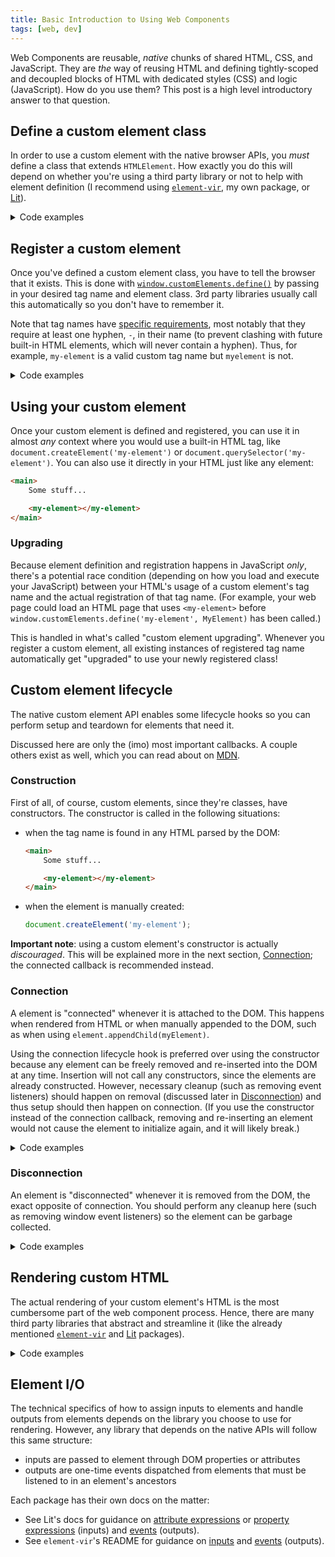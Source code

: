 ```yaml
---
title: Basic Introduction to Using Web Components
tags: [web, dev]
---
```


Web Components are reusable, _native_ chunks of shared HTML, CSS, and JavaScript. They are _the_ way of reusing HTML and defining tightly-scoped and decoupled blocks of HTML with dedicated styles (CSS) and logic (JavaScript). How do you use them? This post is a high level introductory answer to that question.

<!-- truncate -->

## Define a custom element class

In order to use a custom element with the native browser APIs, you _must_ define a class that extends `HTMLElement`. How exactly you do this will depend on whether you're using a third party library or not to help with element definition (I recommend using [`element-vir`](https://www.npmjs.com/package/element-vir), my own package, or [Lit](https://lit.dev)).

<details>
  <summary>Code examples</summary>

-   In plain native JavaScript, simply extend the built-in global class `HTMLElement`:

    ```typescript
    // using native APIs only
    class MyElement extends HTMLElement {}
    ```

-   In [Lit](https://lit.dev), extend `LitElement` instead of `HTMLElement` (though `LitElement` itself extends `HTMLElement`):

    ```typescript
    // using Lit
    import {LitElement} from 'lit';
    import {customElement} from 'lit/decorators';

    @customElement('my-element')
    class MyElement extends LitElement {}
    ```

-   In [`element-vir`](https://www.npmjs.com/package/element-vir), the most basic example is a bit more verbose to prevent you from leaving out the necessary parts:

    ```typescript
    // using element-vir
    import {defineElement} from 'element-vir';

    const MyElement = defineElement<{}>()({
        tagName: 'my-element',
        renderCallback() {
            return '';
        },
    });
    ```

</details>

## Register a custom element

Once you've defined a custom element class, you have to tell the browser that it exists. This is done with [`window.customElements.define()`](https://developer.mozilla.org/en-US/docs/Web/API/CustomElementRegistry/define) by passing in your desired tag name and element class. 3rd party libraries usually call this automatically so you don't have to remember it.

<!-- cspell:ignore myelement -->

Note that tag names have [specific requirements](https://developer.mozilla.org/en-US/docs/Web/API/CustomElementRegistry/define#valid_custom_element_names), most notably that they require at least one hyphen, `-`, in their name (to prevent clashing with future built-in HTML elements, which will never contain a hyphen). Thus, for example, `my-element` is a valid custom tag name but `myelement` is not.

<details>
<summary>Code examples</summary>

-   In plain native JavaScript, you simply call `customElements.define` with a tag name of your choice and your class definition:

    ```typescript
    // using native APIs only
    window.customElements.define('my-element', MyElement);
    ```

-   In [Lit](https://lit.dev), the tag name has already been defined and the element has already been registered with the `customElement` decorator! This decorator calls `window.customElements.define()` internally.

    ```typescript
    // using Lit
    import {LitElement} from 'lit';
    import {customElement} from 'lit/decorators';

    @customElement('my-element')
    class MyElement extends LitElement {}
    ```

-   In [`element-vir`](https://www.npmjs.com/package/element-vir), the tag name has already been defined and the element has already been registered through the `defineElement` function! This function calls `window.customElements.define()` internally.

    ```typescript
    // using element-vir
    import {defineElement} from 'element-vir';

    const MyElement = defineElement<{}>()({
        tagName: 'my-element',
        renderCallback() {
            return '';
        },
    });
    ```

</details>

## Using your custom element

Once your custom element is defined and registered, you can use it in almost _any_ context where you would use a built-in HTML tag, like `document.createElement('my-element')` or `document.querySelector('my-element')`. You can also use it directly in your HTML just like any element:

```html
<main>
    Some stuff...

    <my-element></my-element>
</main>
```

### Upgrading

Because element definition and registration happens in JavaScript _only_, there's a potential race condition (depending on how you load and execute your JavaScript) between your HTML's usage of a custom element's tag name and the actual registration of that tag name. (For example, your web page could load an HTML page that uses `<my-element>` before `window.customElements.define('my-element', MyElement)` has been called.)

This is handled in what's called "custom element upgrading". Whenever you register a custom element, all existing instances of registered tag name automatically get "upgraded" to use your newly registered class!

## Custom element lifecycle

The native custom element API enables some lifecycle hooks so you can perform setup and teardown for elements that need it.

Discussed here are only the (imo) most important callbacks. A couple others exist as well, which you can read about on [MDN](https://developer.mozilla.org/en-US/docs/Web/API/Web_components/Using_custom_elements#custom_element_lifecycle_callbacks).

### Construction

First of all, of course, custom elements, since they're classes, have constructors. The constructor is called in the following situations:

-   when the tag name is found in any HTML parsed by the DOM:

    ```html
    <main>
        Some stuff...

        <my-element></my-element>
    </main>
    ```

-   when the element is manually created:

    ```typescript
    document.createElement('my-element');
    ```

**Important note**: using a custom element's constructor is actually _discouraged_. This will be explained more in the next section, [Connection](#connection); the connected callback is recommended instead.

### Connection

A element is "connected" whenever it is attached to the DOM. This happens when rendered from HTML or when manually appended to the DOM, such as when using `element.appendChild(myElement)`.

Using the connection lifecycle hook is preferred over using the constructor because any element can be freely removed and re-inserted into the DOM at any time. Insertion will not call any constructors, since the elements are already constructed. However, necessary cleanup (such as removing event listeners) should happen on removal (discussed later in [Disconnection](#disconnection)) and thus setup should then happen on connection. (If you use the constructor instead of the connection callback, removing and re-inserting an element would not cause the element to initialize again, and it will likely break.)

<details>
 <summary>Code examples</summary>

-   In [Lit](https://lit.dev) and native JavaScript, you hook into this with the `connectedCallback()` method:
    ```typescript
    // using native APIs or Lit
    class MyElement extends HTMLElement {
        connectedCallback() {
            // do init stuff here
        }
    }
    ```
-   In [`element-vir`](https://www.npmjs.com/package/element-vir), you hook into this with the `initCallback()` method:

        ```typescript
        // using element-vir
        import {defineElement} from 'element-vir';

        const MyElement = defineElement<{}>()({
            tagName: 'my-element',
            initCallback() {
              // do init stuff here
            },
            renderCallback() {
                return '';
            },
        });
        ```

</details>

### Disconnection

An element is "disconnected" whenever it is removed from the DOM, the exact opposite of connection. You should perform any cleanup here (such as removing window event listeners) so the element can be garbage collected.

<details>
 <summary>Code examples</summary>

-   In [Lit](https://lit.dev) and native JavaScript, you hook into this with the `disconnectedCallback()` method:
    ```typescript
    // using native APIs or Lit
    class MyElement extends HTMLElement {
        disconnectedCallback() {
            // do cleanup stuff here
        }
    }
    ```
-   In [`element-vir`](https://www.npmjs.com/package/element-vir), you hook into this with the `cleanupCallback()` method:

        ```typescript
        // using element-vir
        import {defineElement} from 'element-vir';

        const MyElement = defineElement<{}>()({
            tagName: 'my-element',
            cleanupCallback() {
              // do cleanup stuff here
            },
            renderCallback() {
                return '';
            },
        });
        ```

</details>

## Rendering custom HTML

The actual rendering of your custom element's HTML is the most cumbersome part of the web component process. Hence, there are many third party libraries that abstract and streamline it (like the already mentioned [`element-vir`](https://www.npmjs.com/package/element-vir) and [Lit](https://lit.dev) packages).

<details>
 <summary>Code examples</summary>

-   In native JavaScript, you have to separately define [templates](https://developer.mozilla.org/en-US/docs/Web/API/Web_components/Using_templates_and_slots) in the DOM or manually create and attach all child elements with `document.createElement()` and [`element.appendChild()`](https://developer.mozilla.org/en-US/docs/Web/API/Node/appendChild). You can read about that on MDN with their [Using shadow DOM guide](https://developer.mozilla.org/en-US/docs/Web/API/Web_components/Using_shadow_DOM) and their [Using templates and slots guide](https://developer.mozilla.org/en-US/docs/Web/API/Web_components/Using_templates_and_slots).

    I _do not recommend_ using this method. It will be very cumbersome and error prone.

-   In [Lit](https://lit.dev) you render an element with the `render` method which can return a declarative HTML template string. This is _way_ more friendly than the native approach. This `render` method is called by Lit whenever an element updates.

    ```typescript
    // using Lit
    import {LitElement, html} from 'lit';
    import {customElement} from 'lit/decorators';

    @customElement('my-element')
    class MyElement extends LitElement {
        render() {
            return html`
                <p>Hello there</p>
            `;
        }
    }
    ```

-   In [`element-vir`](https://www.npmjs.com/package/element-vir), you render an element with the `renderCallback` method. Just like in Lit, this method returns an HTML template string and is called whenever an element updates.

    ```typescript
    // using element-vir
    import {defineElement, html} from 'element-vir';

    const MyElement = defineElement<{}>()({
        tagName: 'my-element',
        renderCallback() {
            return html`
                <p>Hello there</p>
            `;
        },
    });
    ```

</details>

## Element I/O

The technical specifics of how to assign inputs to elements and handle outputs from elements depends on the library you choose to use for rendering. However, any library that depends on the native APIs will follow this same structure:

-   inputs are passed to element through DOM properties or attributes
-   outputs are one-time events dispatched from elements that must be listened to in an element's ancestors

Each package has their own docs on the matter:

-   See Lit's docs for guidance on [attribute expressions](https://lit.dev/docs/templates/expressions/#attribute-expressions) or [property expressions](https://lit.dev/docs/templates/expressions/#property-expressions) (inputs) and [events](https://lit.dev/docs/components/events) (outputs).
-   See `element-vir`'s README for guidance on [inputs](https://www.npmjs.com/package/element-vir#defining-and-using-inputs) and [events](https://www.npmjs.com/package/element-vir#element-events-outputs) (outputs).
